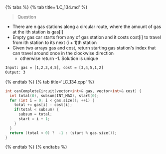 {% tabs %}
{% tab title='LC_134.md' %}

> Question

* There are n gas stations along a circular route, where the amount of gas at the ith station is gas[i]
* Empty gas car starts from any of gas station and it costs cost[i] to travel from ith station to its next (i + 1)th station
* Given two arrays gas and cost, return starting gas station's index that can travel around once in the clockwise direction
  * otherwise return -1. Solution is unique

```txt
Input: gas = [1,2,3,4,5], cost = [3,4,5,1,2]
Output: 3
```

{% endtab %}
{% tab title='LC_134.cpp' %}

```cpp
int canCompleteCircuit(vector<int>& gas, vector<int>& cost) {
  int total(0), subsum(INT_MAX), start(0);
  for (int i = 0; i < gas.size(); ++i) {
    total += gas[i] - cost[i];
    if(total < subsum) {
      subsum = total;
      start = i + 1;
    }
  }
  return (total < 0) ?  -1 : (start % gas.size());
}
```

{% endtab %}
{% endtabs %}
